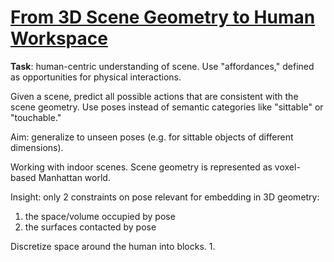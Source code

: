 # [From 3D Scene Geometry to Human Workspace](http://www.cs.cmu.edu/~abhinavg/affordances/)

**Task**: human-centric understanding of scene. Use "affordances," defined as opportunities for physical interactions.

Given a scene, predict all possible actions that are consistent with the scene geometry. Use poses instead of semantic categories like "sittable" or "touchable."

Aim: generalize to unseen poses (e.g. for sittable objects of different dimensions).

Working with indoor scenes. Scene geometry is represented as voxel-based Manhattan world.

Insight: only 2 constraints on pose relevant for embedding in 3D geometry:
1. the space/volume occupied by pose
2. the surfaces contacted by pose

Discretize space around the human into blocks.
1. 
<!--stackedit_data:
eyJoaXN0b3J5IjpbLTE1MzMwNzIyMzMsLTE3NTQ0Mjc0MTFdfQ
==
-->